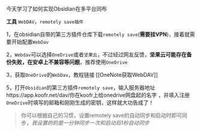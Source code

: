 今天学习了如何实现Obsidian在多平台同布

**工具** `WebDAV`，`remotely save插件`

1，在obsidian自带的第三方插件仓库下载`remotely save`(**需要挂VPN**)，接着就需要开始配置`WebDav`

2，`Webdav`可以选择`OneDrive`或者`坚果云`，不过经过网友反馈，**坚果云可能存在备份失败，在安卓上不兼容等问题**，推荐使用`OneDrive`

3，获取`OneDrive`的`WebDav`，教程链接
[[OneNote获取WebDAV]]

5，打开`Obsidian`的第三方插件`remotely save`，输入服务器地址https://app.koofr.net/dav/你在koofr上给onedrive网盘起的名字 ，并填入注册`OneDrive`时填写的邮箱和刚刚生成的密钥，这样就大功告成了！

>你可以根据自己的习惯，设置remotely save的自动同步和启动时即可同步，*我设置的的是一分钟同步一次和启动后1秒自动同步*
